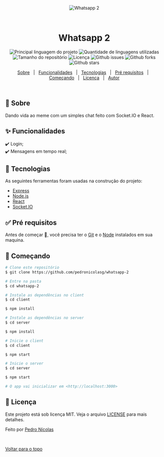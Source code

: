 <div align="center" id="top"> 
  <img src="./client/public/favicon.ico" alt="Whatsapp 2" />

  &#xa0;

  <!-- <a href="https://whatsapp2.netlify.com">Demo</a> -->
</div>

<h1 align="center">Whatsapp 2</h1>

<p align="center">
  <img alt="Principal linguagem do projeto" src="https://img.shields.io/github/languages/top/pedronicolasg/whatsapp-2?color=56BEB8">

  <img alt="Quantidade de linguagens utilizadas" src="https://img.shields.io/github/languages/count/pedronicolasg/whatsapp-2?color=56BEB8">

  <img alt="Tamanho do repositório" src="https://img.shields.io/github/repo-size/pedronicolasg/whatsapp-2?color=56BEB8">

  <img alt="Licença" src="https://img.shields.io/github/license/pedronicolasg/whatsapp-2?color=56BEB8">

  <img alt="Github issues" src="https://img.shields.io/github/issues/pedronicolasg/whatsapp-2?color=56BEB8" />

  <img alt="Github forks" src="https://img.shields.io/github/forks/pedronicolasg/whatsapp-2?color=56BEB8" />

  <img alt="Github stars" src="https://img.shields.io/github/stars/pedronicolasg/whatsapp-2?color=56BEB8" />
</p>

<p align="center">
  <a href="#dart-sobre">Sobre</a> &#xa0; | &#xa0; 
  <a href="#sparkles-funcionalidades">Funcionalidades</a> &#xa0; | &#xa0;
  <a href="#rocket-tecnologias">Tecnologias</a> &#xa0; | &#xa0;
  <a href="#white_check_mark-pré-requisitos">Pré requisitos</a> &#xa0; | &#xa0;
  <a href="#checkered_flag-começando">Começando</a> &#xa0; | &#xa0;
  <a href="#memo-licença">Licença</a> &#xa0; | &#xa0;
  <a href="https://github.com/pedronicolasg" target="_blank">Autor</a>
</p>

<br>

## :dart: Sobre ##

Dando vida ao meme com um simples chat feito com Socket.IO e React.

## :sparkles: Funcionalidades ##

:heavy_check_mark: Login;\
:heavy_check_mark: Mensagens em tempo real;

## :rocket: Tecnologias ##

As seguintes ferramentas foram usadas na construção do projeto:

- [Express](https://expressjs.com/)
- [Node.js](https://nodejs.org/en/)
- [React](https://pt-br.reactjs.org/)
- [Socket.IO](https://socket.io/)

## :white_check_mark: Pré requisitos ##

Antes de começar :checkered_flag:, você precisa ter o [Git](https://git-scm.com) e o [Node](https://nodejs.org/en/) instalados em sua maquina.

## :checkered_flag: Começando ##

```bash
# Clone este repositório
$ git clone https://github.com/pedronicolasg/whatsapp-2

# Entre na pasta
$ cd whatsapp-2

# Instale as dependências no client
$ cd client

$ npm install

# Instale as dependências no server
$ cd server

$ npm install

# Inicie o client
$ cd client

$ npm start

# Inicie o server
$ cd server

$ npm start

# O app vai inicializar em <http://localhost:3000>
```

## :memo: Licença ##

Este projeto está sob licença MIT. Veja o arquivo [LICENSE](LICENSE.md) para mais detalhes.


Feito por <a href="https://github.com/pedronicolasg" target="_blank">Pedro Nícolas</a>

&#xa0;

<a href="#top">Voltar para o topo</a>
